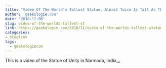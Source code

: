 ```yaml
---
title: "Video Of The World's Tallest Statue, Almost Twice As Tall As The Statue Of Liberty"
author: 'geekologie.com'
date: '2018-11-06'
slug: video-of-the-worlds-tallest-st
link: https://geekologie.com/2018/11/video-of-the-worlds-tallest-statue-almos.php
categories:
- bloglink
tags:
  - geekologiecom
---
```


This is a video of the Statue of Unity in Narmada, India[... <i class="fas fa-external-link-alt"></i>](https://geekologie.com/2018/11/video-of-the-worlds-tallest-statue-almos.php)

